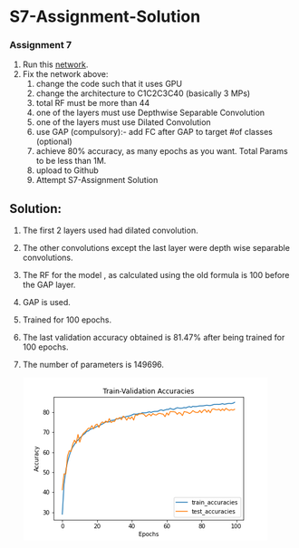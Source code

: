# S7-Assignment-Solution

### Assignment 7

1. Run this [network](https://colab.research.google.com/drive/1qlewMtxcAJT6fIJdmMh8pSf2e-dh51Rw).  
2. Fix the network above:
   1. change the code such that it uses GPU
   2. change the architecture to C1C2C3C40 (basically 3 MPs)
   3. total RF must be more than 44
   4. one of the layers must use Depthwise Separable Convolution
   5. one of the layers must use Dilated Convolution
   6. use GAP (compulsory):- add FC after GAP to target #of classes (optional)
   7. achieve 80% accuracy, as many epochs as you want. Total Params to be less than 1M. 
   8. upload to Github
   9. Attempt S7-Assignment Solution

## Solution:

1. The first 2 layers used had dilated convolution.

2. The other convolutions except the last layer were depth wise separable convolutions.

3. The RF for the model , as calculated using the old formula is 100 before the GAP layer.

4. GAP is used.

5. Trained for 100 epochs.

6. The last validation accuracy obtained is 81.47% after being trained for 100 epochs.

7. The number of parameters is 149696.

   ![Accuracy Plot](accuracy_plot.png)
